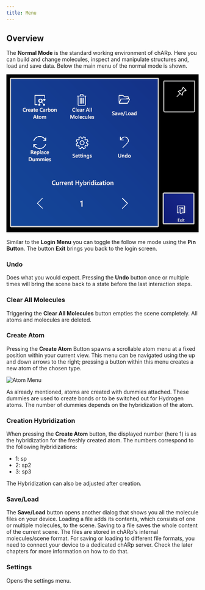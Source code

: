 ```yaml
---
title: Menu
---
```


## Overview
The **Normal Mode** is the standard working environment of chARp.
Here you can build and change molecules, inspect and manipulate structures and, load and save data.
Below the main menu of the normal mode is shown.

<img src="/images/manual/normal_mode_menu.png" alt="Normal Mode Menu" class="mx-auto max-w-md" />

Similar to the **Login Menu** you can toggle the follow me mode using the **Pin Button**.
The button **Exit** brings you back to the login screen.

### Undo
Does what you would expect.
Pressing the **Undo** button once or multiple times will bring the scene back to a state before the last interaction steps.

### Clear All Molecules
Triggering the **Clear All Molecules** button empties the scene completely.
All atoms and molecules are deleted.

### Create Atom
Pressing the **Create Atom** Button spawns a scrollable atom menu at a fixed position within your current view.
This menu can be navigated using the up and down arrows to the right; pressing a button within this menu creates a new atom of the chosen type.

<img src="/images/manual/atom_menu.png" alt="Atom Menu" class="mx-auto max-w-md" />

As already mentioned, atoms are created with dummies attached.
These dummies are used to create bonds or to be switched out for Hydrogen atoms.
The number of dummies depends on the hybridization of the atom.

### Creation Hybridization
When pressing the **Create Atom** button, the displayed number (here 1) is as the hybridization for the freshly created atom.
The numbers correspond to the following hybridizations:

 * 1: sp
 * 2: sp2
 * 3: sp3

The Hybridization can also be adjusted after creation.

### Save/Load
The **Save/Load** button opens another dialog that shows you all the molecule files on your device.
Loading a file adds its contents, which consists of one or multiple molecules, to the scene.
Saving to a file saves the whole content of the current scene.
The files are stored in chARp's internal molecules/scene format.
For saving or loading to different file formats, you need to connect your device to a dedicated chARp server.
Check the later chapters for more information on how to do that.

### Settings
Opens the settings menu.